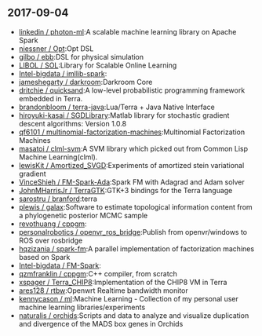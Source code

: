 ## 2017-09-04

* [linkedin / photon-ml](https://github.com/linkedin/photon-ml):A scalable machine learning library on Apache Spark
* [niessner / Opt](https://github.com/niessner/Opt):Opt DSL
* [gilbo / ebb](https://github.com/gilbo/ebb):DSL for physical simulation
* [LIBOL / SOL](https://github.com/LIBOL/SOL):Library for Scalable Online Learning
* [Intel-bigdata / imllib-spark](https://github.com/Intel-bigdata/imllib-spark):
* [jameshegarty / darkroom](https://github.com/jameshegarty/darkroom):Darkroom Core
* [dritchie / quicksand](https://github.com/dritchie/quicksand):A low-level probabilistic programming framework embedded in Terra.
* [brandonbloom / terra-java](https://github.com/brandonbloom/terra-java):Lua/Terra + Java Native Interface
* [hiroyuki-kasai / SGDLibrary](https://github.com/hiroyuki-kasai/SGDLibrary):Matlab library for stochastic gradient descent algorithms: Version 1.0.8
* [qf6101 / multinomial-factorization-machines](https://github.com/qf6101/multinomial-factorization-machines):Multinomial Factorization Machines
* [masatoi / clml-svm](https://github.com/masatoi/clml-svm):A SVM library which picked out from Common Lisp Machine Learning(clml).
* [lewisKit / Amortized_SVGD](https://github.com/lewisKit/Amortized_SVGD):Experiments of amortized stein variational gradient
* [VinceShieh / FM-Spark-Ada](https://github.com/VinceShieh/FM-Spark-Ada):Spark FM with Adagrad and Adam solver
* [JohnMHarrisJr / TerraGTK](https://github.com/JohnMHarrisJr/TerraGTK):GTK+3 bindings for the Terra language
* [sarostru / branford](https://github.com/sarostru/branford):terra
* [plewis / galax](https://github.com/plewis/galax):Software to estimate topological information content from a phylogenetic posterior MCMC sample
* [revothuang / cppgm](https://github.com/revothuang/cppgm):
* [personalrobotics / openvr_ros_bridge](https://github.com/personalrobotics/openvr_ros_bridge):Publish from openvr/windows to ROS over rosbridge
* [hqzizania / spark-fm](https://github.com/hqzizania/spark-fm):A parallel implementation of factorization machines based on Spark
* [Intel-bigdata / FM-Spark](https://github.com/Intel-bigdata/FM-Spark):
* [qzmfranklin / cppgm](https://github.com/qzmfranklin/cppgm):C++ compiler, from scratch
* [xspager / Terra_CHIP8](https://github.com/xspager/Terra_CHIP8):Implementation of the CHIP8 VM in Terra
* [ares128 / rtbw](https://github.com/ares128/rtbw):Openwrt Realtime bandwidth monitor
* [kennycason / ml](https://github.com/kennycason/ml):Machine Learning - Collection of my personal user machine learning libraries/experiments
* [naturalis / orchids](https://github.com/naturalis/orchids):Scripts and data to analyze and visualize duplication and divergence of the MADS box genes in Orchids
